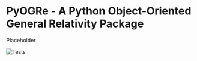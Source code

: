 # PyOGRe - A Python Object-Oriented General Relativity Package
Placeholder

![Tests](https://github.com/JaredWogan/PyOGRe/actions/workflows/tests.yml/badge.svg)
